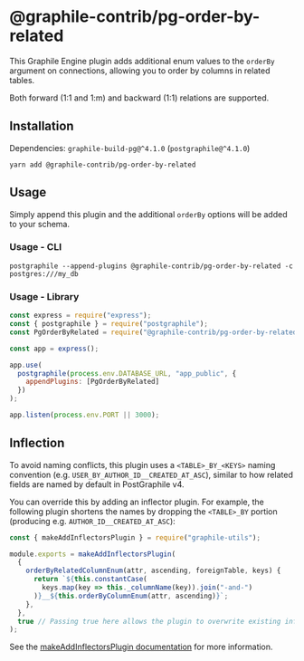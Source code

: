 # @graphile-contrib/pg-order-by-related

This Graphile Engine plugin adds additional enum values to the `orderBy` argument on connections, allowing you to order by columns in related tables.

Both forward (1:1 and 1:m) and backward (1:1) relations are supported.

## Installation

Dependencies: `graphile-build-pg@^4.1.0` (`postgraphile@^4.1.0`)

```
yarn add @graphile-contrib/pg-order-by-related
```

## Usage

Simply append this plugin and the additional `orderBy` options will be added to your schema.

### Usage - CLI

```
postgraphile --append-plugins @graphile-contrib/pg-order-by-related -c postgres:///my_db
```

### Usage - Library

```js
const express = require("express");
const { postgraphile } = require("postgraphile");
const PgOrderByRelated = require("@graphile-contrib/pg-order-by-related");

const app = express();

app.use(
  postgraphile(process.env.DATABASE_URL, "app_public", {
    appendPlugins: [PgOrderByRelated]
  })
);

app.listen(process.env.PORT || 3000);
```

## Inflection

To avoid naming conflicts, this plugin uses a `<TABLE>_BY_<KEYS>` naming convention (e.g. `USER_BY_AUTHOR_ID__CREATED_AT_ASC`), similar to how related fields are named by default in PostGraphile v4. 

You can override this by adding an inflector plugin. For example, the following plugin shortens the names by dropping the `<TABLE>_BY` portion (producing e.g. `AUTHOR_ID__CREATED_AT_ASC`):

```js
const { makeAddInflectorsPlugin } = require("graphile-utils");

module.exports = makeAddInflectorsPlugin(
  {
    orderByRelatedColumnEnum(attr, ascending, foreignTable, keys) {
      return `${this.constantCase(
        keys.map(key => this._columnName(key)).join("-and-")
      )}__${this.orderByColumnEnum(attr, ascending)}`;
    },
  },
  true // Passing true here allows the plugin to overwrite existing inflectors.
);
```

See the [makeAddInflectorsPlugin documentation](https://www.graphile.org/postgraphile/make-add-inflectors-plugin/) for more information.